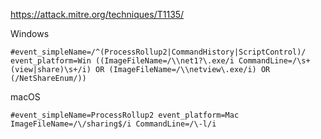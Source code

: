 https://attack.mitre.org/techniques/T1135/

Windows

```
#event_simpleName=/^(ProcessRollup2|CommandHistory|ScriptControl)/ event_platform=Win ((ImageFileName=/\\net1?\.exe/i CommandLine=/\s+(view|share)\s+/i) OR (ImageFileName=/\\netview\.exe/i) OR (/NetShareEnum/))
```

macOS

```
#event_simpleName=ProcessRollup2 event_platform=Mac ImageFileName=/\/sharing$/i CommandLine=/\-l/i
```